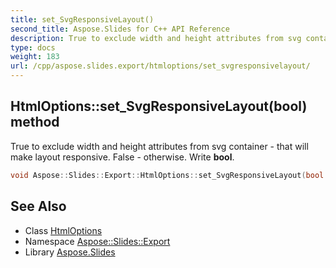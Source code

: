 ```yaml
---
title: set_SvgResponsiveLayout()
second_title: Aspose.Slides for C++ API Reference
description: True to exclude width and height attributes from svg container - that will make layout responsive. False - otherwise. Write bool.
type: docs
weight: 183
url: /cpp/aspose.slides.export/htmloptions/set_svgresponsivelayout/
---
```

## HtmlOptions::set_SvgResponsiveLayout(bool) method


True to exclude width and height attributes from svg container - that will make layout responsive. False - otherwise. Write **bool**.

```cpp
void Aspose::Slides::Export::HtmlOptions::set_SvgResponsiveLayout(bool value) override
```

## See Also

* Class [HtmlOptions](./)
* Namespace [Aspose::Slides::Export](../)
* Library [Aspose.Slides](../../)